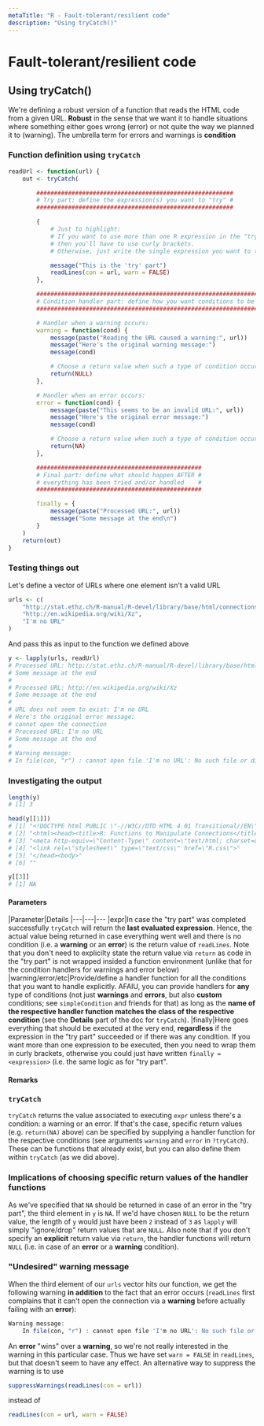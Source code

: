 ```yaml
---
metaTitle: "R - Fault-tolerant/resilient code"
description: "Using tryCatch()"
---
```


# Fault-tolerant/resilient code



## Using tryCatch()


We're defining a robust version of a function that reads the HTML code from a given URL. **Robust** in the sense that we want it to handle situations where something either goes wrong (error) or not quite the way we planned it to (warning). The umbrella term for errors and warnings is **condition**

### Function definition using `tryCatch`

```r
readUrl <- function(url) {
    out <- tryCatch(

        ########################################################
        # Try part: define the expression(s) you want to "try" #
        ########################################################

        {
            # Just to highlight: 
            # If you want to use more than one R expression in the "try part" 
            # then you'll have to use curly brackets. 
            # Otherwise, just write the single expression you want to try and 

            message("This is the 'try' part")
            readLines(con = url, warn = FALSE) 
        },

        ########################################################################
        # Condition handler part: define how you want conditions to be handled #
        ########################################################################

        # Handler when a warning occurs:
        warning = function(cond) {
            message(paste("Reading the URL caused a warning:", url))
            message("Here's the original warning message:")
            message(cond)

            # Choose a return value when such a type of condition occurs
            return(NULL)
        },

        # Handler when an error occurs:
        error = function(cond) {
            message(paste("This seems to be an invalid URL:", url))
            message("Here's the original error message:")
            message(cond)

            # Choose a return value when such a type of condition occurs
            return(NA)
        },

        ###############################################
        # Final part: define what should happen AFTER #
        # everything has been tried and/or handled    #
        ###############################################

        finally = {
            message(paste("Processed URL:", url))
            message("Some message at the end\n")
        }
    )    
    return(out)
}

```

### Testing things out

Let's define a vector of URLs where one element isn't a valid URL

```r
urls <- c(
    "http://stat.ethz.ch/R-manual/R-devel/library/base/html/connections.html",
    "http://en.wikipedia.org/wiki/Xz",
    "I'm no URL"
)

```

And pass this as input to the function we defined above

```r
y <- lapply(urls, readUrl)
# Processed URL: http://stat.ethz.ch/R-manual/R-devel/library/base/html/connections.html
# Some message at the end
#
# Processed URL: http://en.wikipedia.org/wiki/Xz
# Some message at the end
#
# URL does not seem to exist: I'm no URL 
# Here's the original error message:
# cannot open the connection
# Processed URL: I'm no URL
# Some message at the end
#
# Warning message:
# In file(con, "r") : cannot open file 'I'm no URL': No such file or directory

```

### Investigating the output

```r
length(y)
# [1] 3

head(y[[1]])
# [1] "<!DOCTYPE html PUBLIC \"-//W3C//DTD HTML 4.01 Transitional//EN\">"      
# [2] "<html><head><title>R: Functions to Manipulate Connections</title>"      
# [3] "<meta http-equiv=\"Content-Type\" content=\"text/html; charset=utf-8\">"
# [4] "<link rel=\"stylesheet\" type=\"text/css\" href=\"R.css\">"             
# [5] "</head><body>"                                                          
# [6] ""    

y[[3]]
# [1] NA

```



#### Parameters


|Parameter|Details
|---|---|---
|expr|In case the "try part" was completed successfully `tryCatch` will return the **last evaluated expression**. Hence, the actual value being returned in case everything went well and there is no condition (i.e. a **warning** or an **error**) is the return value of `readLines`. Note that you don't need to explicilty state the return value via `return` as code in the "try part" is not wrapped insided a function environment (unlike that for the condition handlers for warnings and error below)
|warning/error/etc|Provide/define a handler function for all the conditions that you want to handle explicitly. AFAIU, you can provide handlers for **any** type of conditions (not just **warnings** and **errors**, but also **custom** conditions; see `simpleCondition` and friends for that) as long as the **name of the respective handler function matches the class of the respective condition** (see the **Details** part of the doc for `tryCatch`).
|finally|Here goes everything that should be executed at the very end, **regardless** if the expression in the "try part" succeeded or if there was any condition. If you want more than one expression to be executed, then you need to wrap them in curly brackets, otherwise you could just have written `finally = <expression>` (i.e. the same logic as for "try part".



#### Remarks


### `tryCatch`

`tryCatch` returns the value associated to executing `expr` unless there's a condition: a warning or an error. If that's the case, specific return values (e.g.  `return(NA)` above) can be specified by supplying a handler function for the respective conditions (see arguments `warning` and `error` in `?tryCatch`). These can be functions that already exist, but you can also define them within `tryCatch` (as we did above).

### Implications of choosing specific return values of the handler functions

As we've specified that `NA` should be returned in case of an error in the "try part", the third element in `y` is `NA`. If we'd have chosen `NULL` to be the return value, the length of `y` would just have been `2` instead of `3` as `lapply` will simply "ignore/drop" return values that are `NULL`. Also note that if you don't specify an **explicit** return value via `return`, the handler functions will return `NULL` (i.e. in case of an **error** or a **warning** condition).

### "Undesired" warning message

When the third element of our `urls` vector hits our function, we get the following warning **in addition** to the fact that an error occurs (`readLines` first complains that it can't open the connection via a **warning** before actually failing with an **error**):

```r
Warning message:
    In file(con, "r") : cannot open file 'I'm no URL': No such file or directory

```

An **error** "wins" over a **warning**, so we're not really interested in the warning in this particular case. Thus we have set `warn = FALSE` in `readLines`, but that doesn't seem to have any effect. An alternative way to suppress the warning is to use

```r
suppressWarnings(readLines(con = url))

```

instead of

```r
readLines(con = url, warn = FALSE)

```

